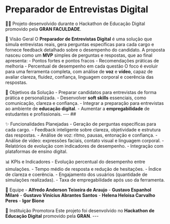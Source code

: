 # Preparador de Entrevistas Digital 
🎤💼 Projeto desenvolvido durante o Hackathon de Educação Digital promovido pela **GRAN FACULDADE**.

🚀 Visão Geral 
O **Preparador de Entrevistas Digital** é uma solução que simula entrevistas reais, gera perguntas específicas para cada cargo e fornece feedback detalhado sobre o desempenho do candidato. 
A proposta nasceu como um **MVP** simples de perguntas e respostas, que ao final apresenta: - Pontos fortes e pontos fracos - Recomendações práticas de melhoria - Percentual de desempenho em cada questão O foco é evoluir para uma ferramenta completa, com análise de **voz** e **vídeo**, capaz de avaliar clareza, fluidez, confiança, linguagem corporal e coerência das respostas. 

🎯 Objetivos da Solução - Preparar candidatos para entrevistas de forma prática e personalizada. - Desenvolver **soft skills** essenciais, como comunicação, clareza e confiança. - Integrar a preparação para entrevistas ao ambiente de **educação digital**. - Aumentar a **empregabilidade** de estudantes e profissionais. --- ## 

✨ Funcionalidades Planejadas - Geração de perguntas específicas para cada cargo. - Feedback inteligente sobre clareza, objetividade e estrutura das respostas. - Análise de voz: ritmo, pausas, entonação e confiança. - Análise de vídeo: expressões faciais, contato visual e linguagem corporal. - Relatórios de evolução com indicadores de desempenho. - Integração com plataformas de ensino digital. 

📊 KPIs e Indicadores - Evolução percentual do desempenho entre simulações. - Tempo médio de resposta e redução de hesitações. - Índice de clareza e coerência. - Engajamento dos usuários (quantidade de simulações realizadas). - Taxa de empregabilidade após uso da ferramenta. 

👥 Equipe - **Alfredo Anderson Teixeira de Araujo** - **Gustavo Espanhol Milaré** - **Gustavo Vinícius Abrantes Santos** - **Helena Heloisa Carvalho Peres** - **Igor Bione**  

🏫 Instituição Promotora Este projeto foi desenvolvido no **Hackathon de Educação Digital** promovido pela **GRAN**. ---